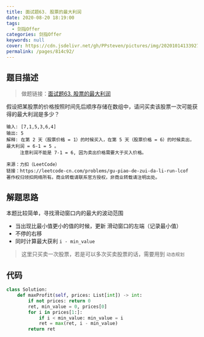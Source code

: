 ```yaml
---
title: 面试题63. 股票的最大利润
date: 2020-08-20 18:19:00
tags: 
  - 剑指Offer
categories: 剑指Offer
keywords: null
cover: https://cdn.jsdelivr.net/gh/PPsteven/pictures/img/20201014133927.png
permalink: /pages/814c92/
---
```


## 题目描述

> 做题链接：[面试题63. 股票的最大利润](https://leetcode-cn.com/problems/gu-piao-de-zui-da-li-run-lcof/)

假设把某股票的价格按照时间先后顺序存储在数组中，请问买卖该股票一次可能获得的最大利润是多少？

```
输入: [7,1,5,3,6,4]
输出: 5
解释: 在第 2 天（股票价格 = 1）的时候买入，在第 5 天（股票价格 = 6）的时候卖出，最大利润 = 6-1 = 5 。
     注意利润不能是 7-1 = 6, 因为卖出价格需要大于买入价格。

来源：力扣（LeetCode）
链接：https://leetcode-cn.com/problems/gu-piao-de-zui-da-li-run-lcof
著作权归领扣网络所有。商业转载请联系官方授权，非商业转载请注明出处。
```

<!--more-->

## 解题思路

本题比较简单，寻找滑动窗口内的最大的波动范围

- 当出现比最小值更小的值的时候，更新 滑动窗口的左端（记录最小值）
- 不停的右移
- 同时计算最大获利 `i - min_value`

> 这里只买卖一次股票，若是可以多次买卖股票的话，需要用到 `动态规划`

## 代码

```python
class Solution:
    def maxProfit(self, prices: List[int]) -> int:
        if not prices: return 0
        ret, min_value = 0, prices[0]
        for i in prices[1:]:
            if i < min_value: min_value = i
            ret = max(ret, i - min_value)
        return ret
```

